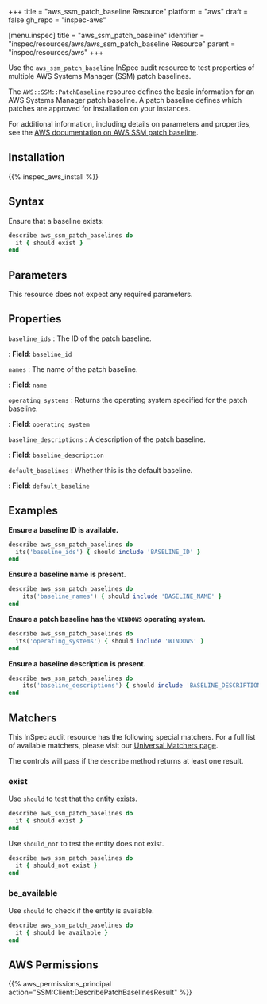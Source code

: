 +++
title = "aws_ssm_patch_baseline Resource"
platform = "aws"
draft = false
gh_repo = "inspec-aws"

[menu.inspec]
title = "aws_ssm_patch_baseline"
identifier = "inspec/resources/aws/aws_ssm_patch_baseline Resource"
parent = "inspec/resources/aws"
+++

Use the `aws_ssm_patch_baseline` InSpec audit resource to test properties of multiple AWS Systems Manager (SSM) patch baselines.

The `AWS::SSM::PatchBaseline` resource defines the basic information for an AWS Systems Manager patch baseline. A patch baseline defines which patches are approved for installation on your instances.

For additional information, including details on parameters and properties, see the [AWS documentation on AWS SSM patch baseline](https://docs.aws.amazon.com/AWSCloudFormation/latest/UserGuide/aws-resource-ssm-patchbaseline.html).

## Installation

{{% inspec_aws_install %}}

## Syntax

Ensure that a baseline exists:

```ruby
describe aws_ssm_patch_baselines do
  it { should exist }
end
```

## Parameters

This resource does not expect any required parameters.

## Properties

`baseline_ids`
: The ID of the patch baseline.

: **Field**: `baseline_id`

`names`
: The name of the patch baseline.

: **Field**: `name`

`operating_systems`
: Returns the operating system specified for the patch baseline.

: **Field**: `operating_system`

`baseline_descriptions`
: A description of the patch baseline.

: **Field**: `baseline_description`

`default_baselines`
: Whether this is the default baseline.

: **Field**: `default_baseline`

## Examples

**Ensure a baseline ID is available.**

```ruby
describe aws_ssm_patch_baselines do
  its('baseline_ids') { should include 'BASELINE_ID' }
end
```

**Ensure a baseline name is present.**

```ruby
describe aws_ssm_patch_baselines do
    its('baseline_names') { should include 'BASELINE_NAME' }
end
```

**Ensure a patch baseline has the `WINDOWS` operating system.**

```ruby
describe aws_ssm_patch_baselines do
  its('operating_systems') { should include 'WINDOWS' }
end
```

**Ensure a baseline description is present.**

```ruby
describe aws_ssm_patch_baselines do
    its('baseline_descriptions') { should include 'BASELINE_DESCRIPTION' }
end
```

## Matchers

This InSpec audit resource has the following special matchers. For a full list of available matchers, please visit our [Universal Matchers page](https://www.inspec.io/docs/reference/matchers/).

The controls will pass if the `describe` method returns at least one result.

### exist

Use `should` to test that the entity exists.

```ruby
describe aws_ssm_patch_baselines do
  it { should exist }
end
```

Use `should_not` to test the entity does not exist.

```ruby
describe aws_ssm_patch_baselines do
  it { should_not exist }
end
```

### be_available

Use `should` to check if the entity is available.

```ruby
describe aws_ssm_patch_baselines do
  it { should be_available }
end
```

## AWS Permissions

{{% aws_permissions_principal action="SSM:Client:DescribePatchBaselinesResult" %}}
